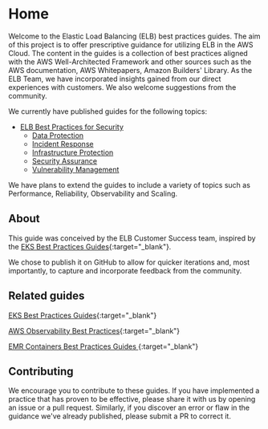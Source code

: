 
# Home

Welcome to the Elastic Load Balancing (ELB) best practices guides. The aim of this project is to offer prescriptive guidance for utilizing ELB in the AWS Cloud. The content in the guides is a collection of best practices aligned with the AWS Well-Architected Framework and other sources such as the AWS documentation, AWS Whitepapers, Amazon Builders' Library. As the ELB Team, we have incorporated insights gained from our direct experiences with customers. We also welcome suggestions from the community.

We currently have published guides for the following topics:

* [ELB Best Practices for Security](security/)
    * [Data Protection](security/data_protection)
    * [Incident Response](security/incident_response)
    * [Infrastructure Protection](security/infrastructure_protection)
    * [Security Assurance](security/security_assurance)
    * [Vulnerability Management](security/vulnerability_management)

We have plans to extend the guides to include a variety of topics such as Performance, Reliability, Observability and Scaling.

## About

This guide was conceived by the ELB Customer Success team, inspired by the [EKS Best Practices Guides](https://aws.github.io/aws-eks-best-practices/){:target="_blank"}.

We chose to publish it on GitHub to allow for quicker iterations and, most importantly, to capture and incorporate feedback from the community.


## Related guides

[EKS Best Practices Guides](https://aws.github.io/aws-eks-best-practices/){:target="_blank"}

[AWS Observability Best Practices](https://aws-observability.github.io/observability-best-practices/){:target="_blank"}

[EMR Containers Best Practices Guides ](https://aws.github.io/aws-emr-containers-best-practices/){:target="_blank"}

## Contributing

We encourage you to contribute to these guides. If you have implemented a practice that has proven to be effective, please share it with us by opening an issue or a pull request. Similarly, if you discover an error or flaw in the guidance we've already published, please submit a PR to correct it.
